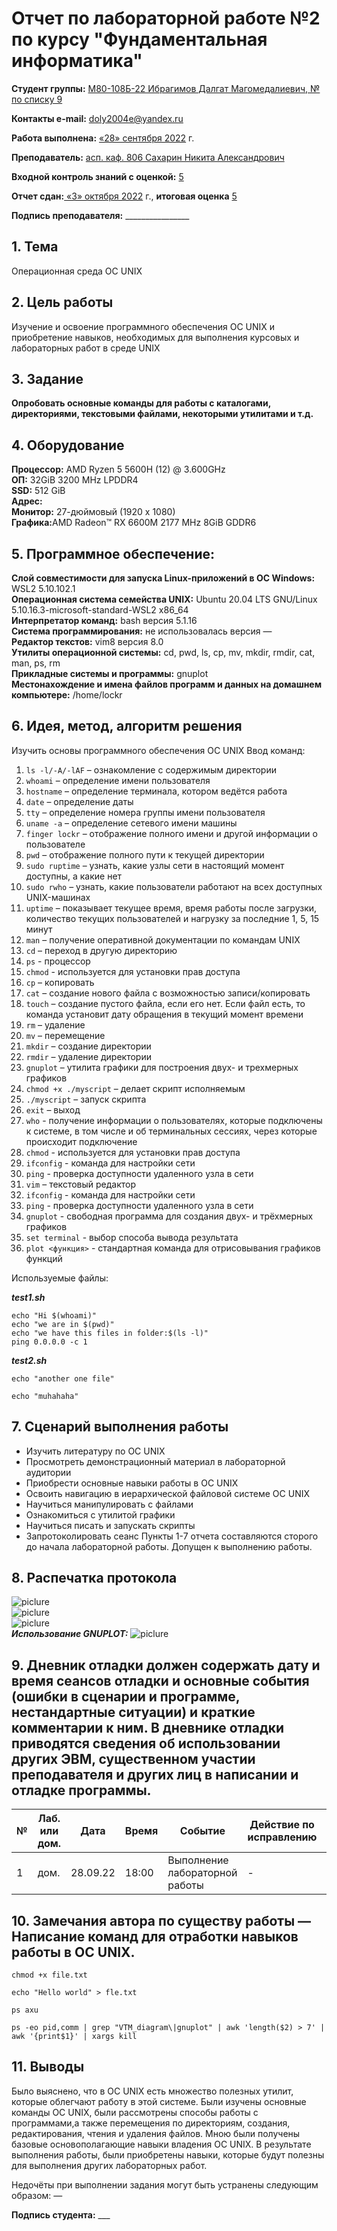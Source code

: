 # Отчет по лабораторной работе №2 по курсу "Фундаментальная информатика"
<b>Студент группы:</b> <ins>М80-108Б-22 Ибрагимов Далгат Магомедалиевич, № по списку 9</ins> 

<b>Контакты e-mail:</b> <ins>doly2004e@yandex.ru</ins>

<b>Работа выполнена:</b> <ins>«28» сентября 2022</ins> г.

<b>Преподаватель:</b> <ins>асп. каф. 806 Сахарин Никита Александрович</ins>

<b>Входной контроль знаний с оценкой:</b> <ins>5</ins>

<b>Отчет сдан:</b><ins> «3» октября 2022</ins> г., <b>итоговая оценка</b> <ins>5</ins>

<b>Подпись преподавателя:</b> ________________


## 1. Тема
Операционная среда ОС UNIX

## 2. Цель работы
Изучение и освоение программного обеспечения ОС UNIX и приобретение навыков, необходимых для выполнения курсовых и лабораторных работ в среде UNIX

## 3. Задание
__Опробовать основные команды для работы с каталогами, директориями, текстовыми файлами, некоторыми утилитами и т.д.__

## 4. Оборудование
<b>Процессор:</b> AMD Ryzen 5 5600H (12) @ 3.600GHz<br/>
<b>ОП:</b> 32GiB 3200 MHz LPDDR4<br/>
<b>SSD:</b> 512 GiB<br/>
<b>Адрес:</b> <br/>
<b>Монитор:</b> 27-дюймовый (1920 х 1080)<br/>
<b>Графика:</b>AMD Radeon™ RX 6600M 2177 MHz 8GiB GDDR6<br/>
## 5. Программное обеспечение:
<b>Слой совместимости для запуска Linux-приложений в ОС Windows:</b> WSL2 5.10.102.1<br/>
<b>Операционная система семейства UNIX:</b> Ubuntu 20.04 LTS GNU/Linux 5.10.16.3-microsoft-standard-WSL2 x86_64<br/>
<b>Интерпретатор команд:</b> bash версия 5.1.16<br/>
<b>Система программирования:</b> не использовалась версия —<br/>
<b>Редактор текстов:</b> vim8 версия 8.0<br/>
<b>Утилиты операционной системы:</b> cd, pwd, ls, cp, mv, mkdir, rmdir, cat, man, ps, rm<br/>
<b>Прикладные системы и программы:</b> gnuplot<br/>
<b>Местонахождение и имена файлов программ и данных на домашнем компьютере:</b> /home/lockr<br/>

## 6. Идея, метод, алгоритм решения
Изучить основы программного обеспечения ОС UNIX
Ввод команд:
1. ```ls -l/-A/-lAF``` – ознакомление с содержимым директории
2. ```whoami``` – определение имени пользователя
3. ```hostname``` – определение терминала, котором ведётся работа
4. ```date``` – определение даты
5. ```tty``` – определение номера группы имени пользователя
6. ```uname -a``` – определение сетевого имени машины
7. ```finger lockr``` – отображение полного имени и другой информации о пользователе
8. ```pwd``` – отображение полного пути к текущей директории
9. ```sudo ruptime``` – узнать, какие узлы сети в настоящий момент доступны, а какие нет
10. ```sudo rwho``` – узнать, какие пользователи работают на всех доступных UNIX-машинах
11. ```uptime``` – показывает текущее время, время работы после загрузки, количество  текущих пользователей и  нагрузку за последние 1, 5, 15 минут
12. ```man``` – получение оперативной документации по командам UNIX
13. ```cd``` – переход в другую директорию
14. ```ps``` - процессор
15. ```chmod``` - используется для установки прав доступа
16. ```cp``` – копировать
17. ```cat``` – создание нового файла с возможностью записи/копировать
18. ```touch``` – создание пустого файла, если его нет. Если файл есть, то команда установит дату обращения в текущий момент времени 
19. ```rm``` – удаление
20. ```mv``` – перемещение
21. ```mkdir``` – создание директории
22. ```rmdir``` – удаление директории
23. ```gnuplot``` – утилита графики для построения двух- и трехмерных графиков
24. ```chmod +x ./myscript``` – делает скрипт исполняемым
25. ```./myscript``` – запуск скрипта
26. ```exit``` – выход
27. ```who``` - получение информации о пользователях, которые подключены к системе, в том числе и об терминальных сессиях, через которые происходит подключение
28. ```chmod``` - используется для установки прав доступа
29. ```ifconfig``` - команда для настройки сети
30. ```ping``` - проверка доступности удаленного узла в сети
31. ```vim``` – текстовый редактор
32. ```ifconfig``` - команда для настройки сети
33. ```ping``` - проверка доступности удаленного узла в сети
34. ```gnuplot``` - свободная программа для создания двух- и трёхмерных графиков
35. ```set terminal``` - выбор способа вывода результата
36. ```plot <функция>``` - стандартная команда для отрисовывания графиков функций

Используемые файлы:

___test1.sh___

```
echo "Hi $(whoami)"
echo "we are in $(pwd)"
echo "we have this files in folder:$(ls -l)"
ping 0.0.0.0 -c 1

```

___test2.sh___

```
echo "another one file"

echo "muhahaha"
```
## 7. Сценарий выполнения работы
- Изучить литературу по OC UNIX
- Просмотреть демонстрационный материал в лабораторной аудитории
- Приобрести основные навыки работы в OC UNIX
- Освоить навигацию в иерархической файловой системе OC UNIX
- Научиться манипулировать с файлами 
- Ознакомиться с утилитой графики 
- Научиться писать и запускать скрипты
- Запротоколировать сеанс
Пункты 1-7 отчета составляются сторого до начала лабораторной работы.
Допущен к выполнению работы.  


## 8. Распечатка протокола

![piclure](terminal1.png) \
![piclure](terminal2.png) \
![piclure](terminal3.png) \
___Использование GNUPLOT:___
![piclure](gnuplot.png)

## 9. Дневник отладки должен содержать дату и время сеансов отладки и основные события (ошибки в сценарии и программе, нестандартные ситуации) и краткие комментарии к ним. В дневнике отладки приводятся сведения об использовании других ЭВМ, существенном участии преподавателя и других лиц в написании и отладке программы.

| № |  Лаб. или дом. | Дата | Время | Событие | Действие по исправлению | Примечание |
| ------ | ------ | ------ | ------ | ------ | ------ | ------ |
| 1 | дом. | 28.09.22 | 18:00 | Выполнение лабораторной работы | - | - |

## 10. Замечания автора по существу работы — Написание команд для отработки навыков работы в ОС UNIX.

```chmod +x file.txt```

```echo "Hello world" > fle.txt```

```ps axu```

```ps -eo pid,comm | grep "VTM_diagram\|gnuplot" | awk 'length($2) > 7' | awk '{print$1}' | xargs kill```



## 11. Выводы
Было выяснено, что в OC UNIX есть множество полезных утилит, которые облегчают работу в этой системе. Были изучены основные команды ОС UNIX, были рассмотрены способы работы с программами,а также перемещения по директориям, создания, редактирования, чтения и удаления файлов. Мною были получены базовые основополагающие навыки владения ОС UNIX. В результате выполнения работы, были приобретены навыки, которые будут полезны для выполнения других лабораторных работ.

Недочёты при выполнении задания могут быть устранены следующим образом: —



<b>Подпись студента:</b> ___

